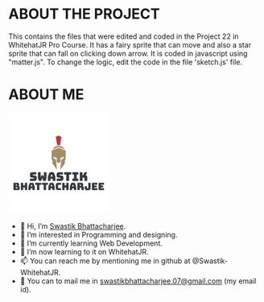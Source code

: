 # ABOUT THE PROJECT
This contains the files that were edited and coded in the Project 22 in WhitehatJR Pro Course. It has a fairy sprite that can move and also a star sprite that can fall on clicking down arrow. It is coded in javascript using "matter.js". To change the logic, edit the code in the file 'sketch.js' file.

# ABOUT ME

![My Image](swastik.png)

- 👋 Hi, I’m [Swastik Bhattacharjee](https://github.com/Swastik-WhitehatJR).
- 👀 I’m interested in Programming and designing.
- 🌱 I’m currently learning Web Development.
- 💞️ I’m now learning to it on WhitehatJR.
- 📫 You can reach me by mentioning me in github at @Swastik-WhitehatJR.
- 💌 You can to mail me in swastikbhattacharjee.07@gmail.com (my email id).
